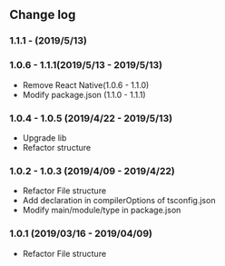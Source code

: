 ## Change log

### 1.1.1 - (2019/5/13)

### 1.0.6 - 1.1.1(2019/5/13 - 2019/5/13)

- Remove React Native(1.0.6 - 1.1.0)
- Modify package.json (1.1.0 - 1.1.1)

### 1.0.4 - 1.0.5 (2019/4/22 - 2019/5/13)

- Upgrade lib
- Refactor structure

### 1.0.2 - 1.0.3 (2019/4/09 - 2019/4/22)

- Refactor File structure
- Add declaration in compilerOptions of tsconfig.json
- Modify main/module/type in package.json

### 1.0.1 (2019/03/16 - 2019/04/09)

- Refactor File structure
